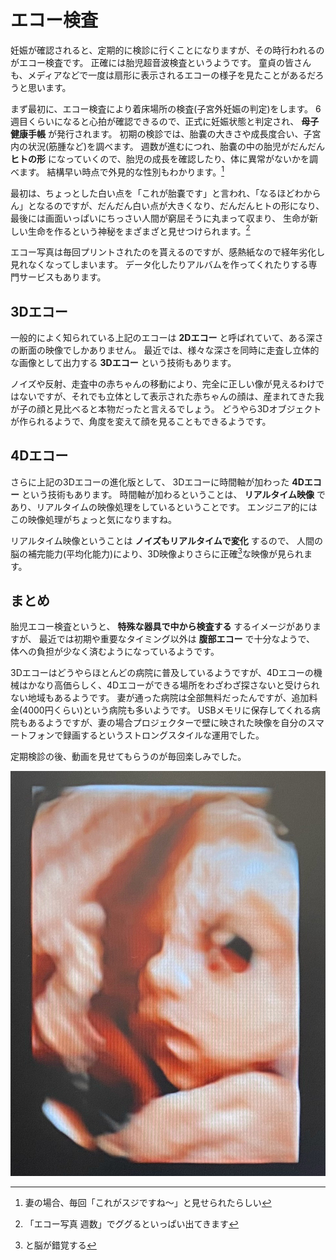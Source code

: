 # エコー検査

妊娠が確認されると、定期的に検診に行くことになりますが、その時行われるのがエコー検査です。
正確には胎児超音波検査というようです。
童貞の皆さんも、メディアなどで一度は扇形に表示されるエコーの様子を見たことがあるだろうと思います。

まず最初に、エコー検査により着床場所の検査(子宮外妊娠の判定)をします。
6週目くらいになると心拍が確認できるので、正式に妊娠状態と判定され、 **母子健康手帳** が発行されます。
初期の検診では、胎嚢の大きさや成長度合い、子宮内の状況(筋腫など)を調べます。
週数が進むにつれ、胎嚢の中の胎児がだんだん **ヒトの形** になっていくので、胎児の成長を確認したり、体に異常がないかを調べます。
結構早い時点で外見的な性別もわかります。[^1]

最初は、ちょっとした白い点を「これが胎嚢です」と言われ、「なるほどわからん」となるのですが、だんだん白い点が大きくなり、だんだんヒトの形になり、
最後には画面いっぱいにちっさい人間が窮屈そうに丸まって収まり、
生命が新しい生命を作るという神秘をまざまざと見せつけられます。[^2]

エコー写真は毎回プリントされたのを貰えるのですが、感熱紙なので経年劣化し見れなくなってしまいます。
データ化したりアルバムを作ってくれたりする専門サービスもあります。

[^1]: 妻の場合、毎回「これがスジですね〜」と見せられたらしい
[^2]: 「エコー写真 週数」でググるといっぱい出てきます

## 3Dエコー

一般的によく知られている上記のエコーは **2Dエコー** と呼ばれていて、ある深さの断面の映像でしかありません。
最近では、様々な深さを同時に走査し立体的な画像として出力する **3Dエコー** という技術もあります。

ノイズや反射、走査中の赤ちゃんの移動により、完全に正しい像が見えるわけではないですが、それでも立体として表示された赤ちゃんの顔は、産まれてきた我が子の顔と見比べると本物だったと言えるでしょう。
どうやら3Dオブジェクトが作られるようで、角度を変えて顔を見ることもできるようです。

## 4Dエコー

さらに上記の3Dエコーの進化版として、 3Dエコーに時間軸が加わった **4Dエコー** という技術もあります。
時間軸が加わるということは、 **リアルタイム映像** であり、リアルタイムの映像処理をしているということです。
エンジニア的にはこの映像処理がちょっと気になりますね。

リアルタイム映像ということは **ノイズもリアルタイムで変化** するので、
人間の脳の補完能力(平均化能力)により、3D映像よりさらに正確[^3]な映像が見られます。

[^3]: と脳が錯覚する

## まとめ

胎児エコー検査というと、 **特殊な器具で中から検査する** するイメージがありますが、
最近では初期や重要なタイミング以外は **腹部エコー** で十分なようで、
体への負担が少なく済むようになっているようです。

3Dエコーはどうやらほとんどの病院に普及しているようですが、4Dエコーの機械はかなり高価らしく、4Dエコーができる場所をわざわざ探さないと受けられない地域もあるようです。
妻が通った病院は全部無料だったんですが、追加料金(4000円くらい)という病院も多いようです。
USBメモリに保存してくれる病院もあるようですが、妻の場合プロジェクターで壁に映された映像を自分のスマートフォンで録画するというストロングスタイルな運用でした。

定期検診の後、動画を見せてもらうのが毎回楽しみでした。

![たぶん3Dエコー](images/3d-echo.jpg?scale=0.4)
